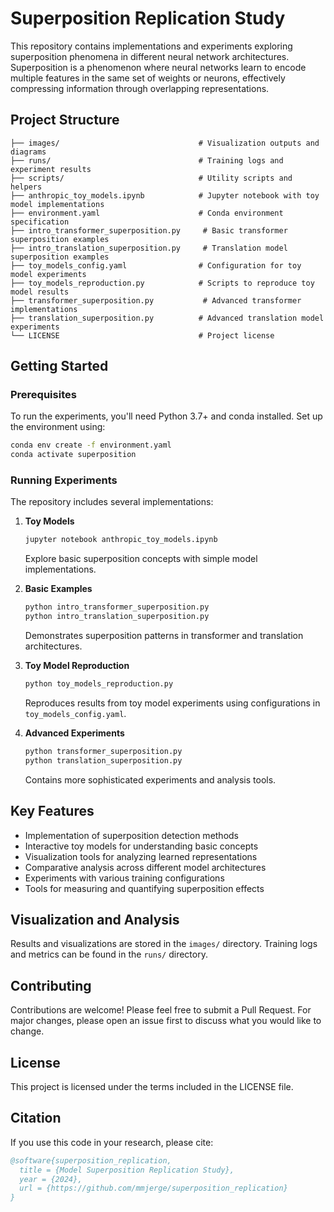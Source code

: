 # Superposition Replication Study

This repository contains implementations and experiments exploring superposition phenomena in different neural network architectures. Superposition is a phenomenon where neural networks learn to encode multiple features in the same set of weights or neurons, effectively compressing information through overlapping representations.

## Project Structure

```
├── images/                               # Visualization outputs and diagrams
├── runs/                                 # Training logs and experiment results
├── scripts/                              # Utility scripts and helpers
├── anthropic_toy_models.ipynb            # Jupyter notebook with toy model implementations
├── environment.yaml                      # Conda environment specification
├── intro_transformer_superposition.py     # Basic transformer superposition examples
├── intro_translation_superposition.py     # Translation model superposition examples
├── toy_models_config.yaml                # Configuration for toy model experiments
├── toy_models_reproduction.py            # Scripts to reproduce toy model results
├── transformer_superposition.py           # Advanced transformer implementations
├── translation_superposition.py          # Advanced translation model experiments
└── LICENSE                               # Project license
```

## Getting Started

### Prerequisites

To run the experiments, you'll need Python 3.7+ and conda installed. Set up the environment using:

```bash
conda env create -f environment.yaml
conda activate superposition
```

### Running Experiments

The repository includes several implementations:

1. **Toy Models**
   ```bash
   jupyter notebook anthropic_toy_models.ipynb
   ```
   Explore basic superposition concepts with simple model implementations.

2. **Basic Examples**
   ```bash
   python intro_transformer_superposition.py
   python intro_translation_superposition.py
   ```
   Demonstrates superposition patterns in transformer and translation architectures.

3. **Toy Model Reproduction**
   ```bash
   python toy_models_reproduction.py
   ```
   Reproduces results from toy model experiments using configurations in `toy_models_config.yaml`.

4. **Advanced Experiments**
   ```bash
   python transformer_superposition.py
   python translation_superposition.py
   ```
   Contains more sophisticated experiments and analysis tools.

## Key Features

- Implementation of superposition detection methods
- Interactive toy models for understanding basic concepts
- Visualization tools for analyzing learned representations
- Comparative analysis across different model architectures
- Experiments with various training configurations
- Tools for measuring and quantifying superposition effects

## Visualization and Analysis

Results and visualizations are stored in the `images/` directory. Training logs and metrics can be found in the `runs/` directory.

## Contributing

Contributions are welcome! Please feel free to submit a Pull Request. For major changes, please open an issue first to discuss what you would like to change.

## License

This project is licensed under the terms included in the LICENSE file.

## Citation

If you use this code in your research, please cite:

```bibtex
@software{superposition_replication,
  title = {Model Superposition Replication Study},
  year = {2024},
  url = {https://github.com/mmjerge/superposition_replication}
}
```
